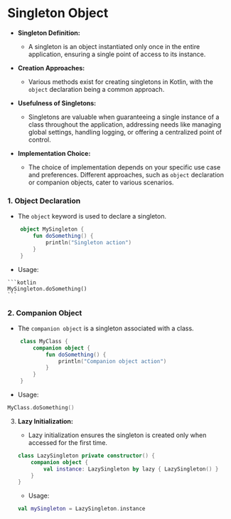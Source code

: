 # Singleton Object
- **Singleton Definition:**
  - A singleton is an object instantiated only once in the entire application, ensuring a single point of access to its instance.

- **Creation Approaches:**
  - Various methods exist for creating singletons in Kotlin, with the `object` declaration being a common approach.

- **Usefulness of Singletons:**
  - Singletons are valuable when guaranteeing a single instance of a class throughout the application, addressing needs like managing global settings, handling logging, or offering a centralized point of control.

- **Implementation Choice:**
  - The choice of implementation depends on your specific use case and preferences. Different approaches, such as `object` declaration or companion objects, cater to various scenarios.


### 1. Object Declaration
   - The `object` keyword is used to declare a singleton.

```kotlin
    object MySingleton {
        fun doSomething() {
            println("Singleton action")
        }
    }
```

   - Usage:

    ```kotlin
    MySingleton.doSomething()
    ```

### 2. Companion Object
- The `companion object` is a singleton associated with a class.

```kotlin
    class MyClass {
        companion object {
            fun doSomething() {
                println("Companion object action")
            }
        }
    }
```
- Usage:
```kotlin
MyClass.doSomething()
```

3. **Lazy Initialization:**
   - Lazy initialization ensures the singleton is created only when accessed for the first time.

    ```kotlin
    class LazySingleton private constructor() {
        companion object {
            val instance: LazySingleton by lazy { LazySingleton() }
        }
    }
    ```

   - Usage:

    ```kotlin
    val mySingleton = LazySingleton.instance
    ```

